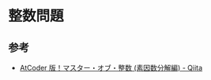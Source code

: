 # 整数問題

## 参考

- [AtCoder 版！マスター・オブ・整数 (素因数分解編) - Qiita](https://qiita.com/drken/items/a14e9af0ca2d857dad23)